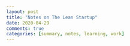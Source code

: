 ```yaml
---
layout: post
title: "Notes on The Lean Startup"
date: 2020-04-29
comments: true
categories: [summary, notes, learning, work]
---
```


